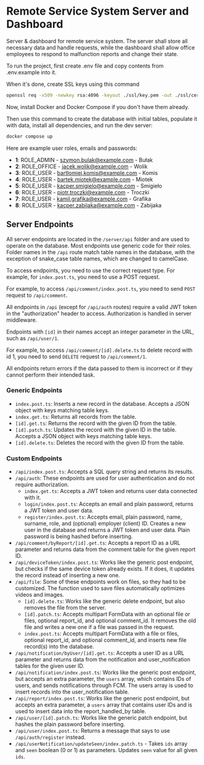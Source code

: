 # Remote Service System Server and Dashboard

Server & dashboard for remote service system. The server shall store all necessary data and handle requests, while the dashboard shall allow office employees to respond to malfunction reports and change their state.

To run the project, first create .env file and copy contents from .env.example into it.

When it's done, create SSL keys using this command

```bash
openssl req -x509 -newkey rsa:4096 -keyout ./ssl/key.pem -out ./ssl/cert.pem -days 365
```

Now, install Docker and Docker Compose if you don't have them already.

Then use this command to create the database with initial tables, populate it with data, install all dependencies, and run the dev server:

```bash
docker compose up
```

Here are example user roles, emails and passwords:
- **1**: ROLE_ADMIN - szymon.bulak@example.com - Bułak
- **2**: ROLE_OFFICE - jacek.wolik@example.com - Wolik
- **3**: ROLE_USER - bartlomiej.komis@example.com - Komis
- **4**: ROLE_USER - bartek.miotek@example.com - Miotek
- **5**: ROLE_USER - kacper.smigielo@example.com - Smigieło
- **6**: ROLE_USER - piotr.troczki@example.com - Troczki
- **7**: ROLE_USER - kamil.grafika@example.com - Grafika
- **8**: ROLE_USER - kacper.zabijaka@example.com - Zabijaka

## Server Endpoints

All server endpoints are located in the `/server/api` folder and are used to operate on the database. Most endpoints use generic code for their roles. Folder names in the `/api` route match table names in the database, with the exception of snake_case table names, which are changed to camelCase.

To access endpoints, you need to use the correct request type. For example, for `index.post.ts`, you need to use a POST request.

For example, to access `/api/comment/index.post.ts`, you need to send `POST` request to `/api/comment`.

All endpoints in `/api` (except for `/api/auth` routes) require a valid JWT token in the "authorization" header to access. Authorization is handled in server middleware.

Endpoints with `[id]` in their names accept an integer parameter in the URL, such as `/api/user/1`.

For example, to access `/api/comment/[id].delete.ts` to delete record with id 1, you need to send `DELETE` request to `/api/comment/1`.

All endpoints return errors if the data passed to them is incorrect or if they cannot perform their intended task.

### Generic Endpoints

- `index.post.ts`: Inserts a new record in the database. Accepts a JSON object with keys matching table keys.
- `index.get.ts`: Returns all records from the table.
- `[id].get.ts`: Returns the record with the given ID from the table.
- `[id].patch.ts`: Updates the record with the given ID in the table. Accepts a JSON object with keys matching table keys.
- `[id].delete.ts`: Deletes the record with the given ID from the table.

### Custom Endpoints

- `/api/index.post.ts`: Accepts a SQL query string and returns its results.
- `/api/auth`: These endpoints are used for user authentication and do not require authorization.
  - `index.get.ts`: Accepts a JWT token and returns user data connected with it.
  - `login/index.post.ts`: Accepts an email and plain password, returns a JWT token and user data.
  - `register/index.post.ts`: Accepts email, plain password, name, surname, role, and (optional) employer (client) ID. Creates a new user in the database and returns a JWT token and user data. Plain password is being hashed before inserting.
- `/api/comment/byReport/[id].get.ts`: Accepts a report ID as a URL parameter and returns data from the comment table for the given report ID.
- `/api/deviceToken/index.post.ts`: Works like the generic post endpoint, but checks if the same device token already exists. If it does, it updates the record instead of inserting a new one.
- `/api/file`: Some of these endpoints work on files, so they had to be customized. The function used to save files automatically optimizes videos and images.
  - `[id].delete.ts`: Works like the generic delete endpoint, but also removes the file from the server.
  - `[id].patch.ts`: Accepts multipart FormData with an optional file or files, optional report_id, and optional comment_id. It removes the old file and writes a new one if a file was passed in the request.
  - `index.post.ts`: Accepts multipart FormData with a file or files, optional report_id, and optional comment_id, and inserts new file record(s) into the database.
- `/api/notification/byUser/[id].get.ts`: Accepts a user ID as a URL parameter and returns data from the notification and user_notification tables for the given user ID.
- `/api/notification/index.post.ts`: Works like the generic post endpoint, but accepts an extra parameter, the `users` array, which contains IDs of users, and sends notifications through FCM. The users array is used to insert records into the user_notification table.
- `/api/report/index.post.ts`: Works like the generic post endpoint, but accepts an extra parameter, a `users` array that contains user IDs and is used to insert data into the report_handled_by table.
- `/api/user/[id].patch.ts`: Works like the generic patch endpoint, but hashes the plain password before inserting.
- `/api/user/index.post.ts`: Returns a message that says to use `/api/auth/register` instead.
- `/api/userNotification/updateSeen/index.patch.ts` - Takes `ids` array and `seen` boolean (0 or 1) as parameters. Updates `seen` value for all given `ids`.